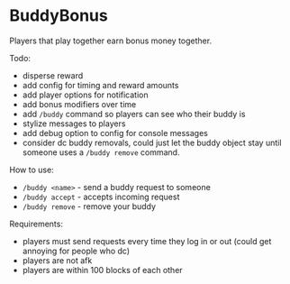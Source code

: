 # BuddyBonus

Players that play together earn bonus money together.

Todo:
- disperse reward
- add config for timing and reward amounts
- add player options for notification
- add bonus modifiers over time
- add `/buddy` command so players can see who their buddy is
- stylize messages to players
- add debug option to config for console messages
- consider dc buddy removals, could just let the buddy object stay until someone uses a `/buddy remove` command.

How to use:
- `/buddy <name>` - send a buddy request to someone
- `/buddy accept` - accepts incoming request
- `/buddy remove` - remove your buddy

Requirements:
- players must send requests every time they log in or out (could get annoying for people who dc)
- players are not afk
- players are within 100 blocks of each other